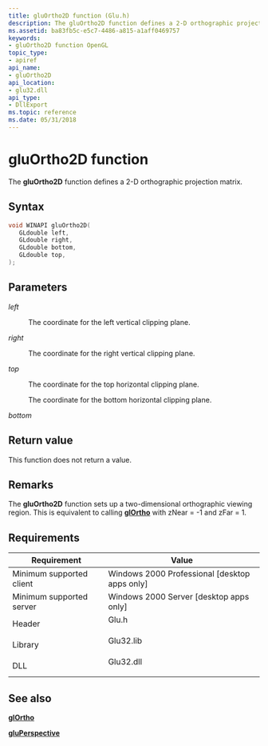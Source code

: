```yaml
---
title: gluOrtho2D function (Glu.h)
description: The gluOrtho2D function defines a 2-D orthographic projection matrix.
ms.assetid: ba83fb5c-e5c7-4486-a815-a1aff0469757
keywords:
- gluOrtho2D function OpenGL
topic_type:
- apiref
api_name:
- gluOrtho2D
api_location:
- glu32.dll
api_type:
- DllExport
ms.topic: reference
ms.date: 05/31/2018
---
```


# gluOrtho2D function

The **gluOrtho2D** function defines a 2-D orthographic projection matrix.

## Syntax


```C++
void WINAPI gluOrtho2D(
   GLdouble left,
   GLdouble right,
   GLdouble bottom,
   GLdouble top,
);
```



## Parameters

<dl> <dt>

*left* 
</dt> <dd>

The coordinate for the left vertical clipping plane.

</dd> <dt>

*right* 
</dt> <dd>

The coordinate for the right vertical clipping plane.

</dd> <dt>

*top* 
</dt> <dd>

The coordinate for the top horizontal clipping plane.

</dd> <dd>

The coordinate for the bottom horizontal clipping plane.

</dd> <dt>

*bottom* 
</dt> </dl>

## Return value

This function does not return a value.

## Remarks

The **gluOrtho2D** function sets up a two-dimensional orthographic viewing region. This is equivalent to calling [**glOrtho**](glortho.md) with zNear = -1 and zFar = 1.

## Requirements



| Requirement | Value |
|-------------------------------------|--------------------------------------------------------------------------------------|
| Minimum supported client<br/> | Windows 2000 Professional \[desktop apps only\]<br/>                           |
| Minimum supported server<br/> | Windows 2000 Server \[desktop apps only\]<br/>                                 |
| Header<br/>                   | <dl> <dt>Glu.h</dt> </dl>     |
| Library<br/>                  | <dl> <dt>Glu32.lib</dt> </dl> |
| DLL<br/>                      | <dl> <dt>Glu32.dll</dt> </dl> |



## See also

<dl> <dt>

[**glOrtho**](glortho.md)
</dt> <dt>

[**gluPerspective**](gluperspective.md)
</dt> </dl>

 

 






